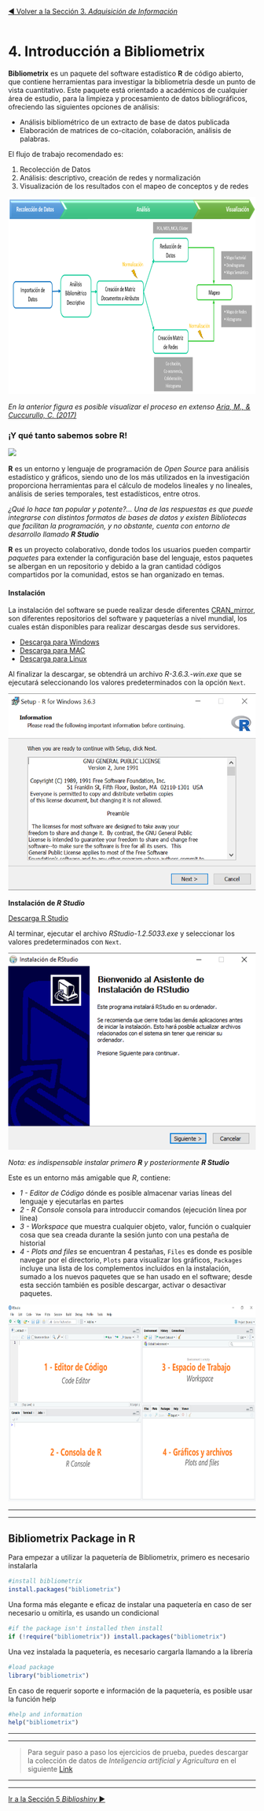[:arrow_backward: Volver a la Sección 3. *Adquisición de Información*](https://github.com/paozuluaga/Bibliometrix_Course/blob/master/3.%20Adquisici%C3%B3n%20de%20Informaci%C3%B3n.md#3-adquisici%C3%B3n-de-informaci%C3%B3n) 
<br>
<br>


# 4. Introducción a Bibliometrix

**Bibliometrix** es un paquete del software estadístico **R** de código abierto, que contiene herramientas para investigar la bibliometría desde un punto de vista cuantitativo.
Este paquete está orientado a académicos de cualquier área de estudio, para la limpieza y procesamiento de datos bibliográficos, ofreciendo las siguientes opciones de análisis:

* Análisis bibliométrico de un extracto de base de datos publicada
* Elaboración de matrices de co-citación, colaboración, análisis de palabras.

El flujo de trabajo recomendado es:

1. Recolección de Datos
2. Análisis: descriptivo, creación de redes y normalización
3. Visualización de los resultados con el mapeo de conceptos y de redes

<p align="center">
  <img height="400" src="/images/workflow.PNG">
</p>

*En la anterior figura es posible visualizar el proceso en extenso  [Aria, M., & Cuccurullo, C. (2017)](http://doi:10.1016/j.joi.2017.08.007)*

### ¡Y qué tanto sabemos sobre R!
<p align="left">
  <img height="100" src="https://upload.wikimedia.org/wikipedia/commons/thumb/1/1b/R_logo.svg/724px-R_logo.svg.png">
</p>

**R** es un entorno y lenguaje de programación de *Open Source* para análisis estadístico y gráficos, siendo uno de los más utilizados en la investigación proporciona herramientas para el cálculo de modelos lineales y no lineales, análisis de series temporales, test estadísticos, entre otros.

*¿Qué lo hace tan popular y potente?... Una de las respuestas es que puede integrarse con distintos formatos de bases de datos y existen *Bibliotecas* que facilitan la programación, y no obstante, cuenta con entorno de desarrollo llamado **R Studio***

**R** es un proyecto colaborativo, donde todos los usuarios pueden compartir *paquetes* para extender la configuración base del lenguaje, estos paquetes se albergan en un repositorio y debido a la gran cantidad códigos compartidos por la comunidad, estos se han organizado en temas.

#### Instalación
La instalación del software se puede realizar desde diferentes [CRAN_mirror](https://cran.r-project.org/mirrors.html), son diferentes repositorios del software y paqueterías a nivel mundial, los cuales están disponibles para realizar descargas desde sus servidores.

* [Descarga para Windows](https://cloud.r-project.org/bin/windows/base/)
* [Descarga para MAC](https://cloud.r-project.org/bin/macosx/)
* [Descarga para Linux](https://cloud.r-project.org/bin/linux/)

Al finalizar la descargar, se obtendrá un archivo *R-3.6.3.-win.exe* que se ejecutará seleccionando los valores predeterminados con la 
opción `Next`.

<p align="center">
  <img height="400" src="/images/r_install.gif">
</p>

**Instalación de *R Studio***

[Descarga R Studio](https://rstudio.com/products/rstudio/download/#download)

Al terminar, ejecutar el archivo *RStudio-1.2.5033.exe* y seleccionar los valores predeterminados con `Next`.
<p align="center">
  <img height="400" src="/images/rs_install.gif">
</p>

*Nota: es indispensable instalar primero **R** y posteriormente **R Studio***

Este es un entorno más amigable que *R*, contiene:
* *1 - Editor de Código* dónde es posible almacenar varias líneas del lenguaje y ejecutarlas en partes
* *2 - R Console* consola para introduccir comandos (ejecución línea por línea)
* *3 - Workspace* que muestra cualquier objeto, valor, función o cualquier cosa que sea creada durante la sesión junto con una pestaña de historial
* *4 - Plots and files* se encuentran 4 pestañas, `Files` es donde es posible navegar por el directorio, `Plots` para visualizar los gráficos, 
`Packages` incluye una lista de los complementos incluidos en la instalación, sumado a los nuevos paquetes que se han usado en el software; desde 
esta sección también es posible descargar, activar o desactivar paquetes.

<p align="center">
  <img height="400" src="/images/r_studio.png">
</p>

________________________________
________________________________
## Bibliometrix Package in R

Para empezar a utilizar la paquetería de Bibliometrix, primero es necesario instalarla

```r
#install bibliometrix
install.packages("bibliometrix")
```

Una forma más elegante e eficaz de instalar una paquetería en caso de ser necesario u omitirla, es usando un condicional

```R
#if the package isn't installed then install
if (!require("bibliometrix")) install.packages("bibliometrix")
```
Una vez instalada la paquetería, es necesario cargarla llamando a la librería

```R
#load package
library("bibliometrix")
```

En caso de requerir soporte e información de la paquetería, es posible usar la función help

```R
#help and information
help("bibliometrix")
```
_____________
_____________

> Para seguir paso a paso los ejercicios de prueba, puedes descargar la colección de datos de *Inteligencia artificial y Agricultura* en el siguiente [Link](https://drive.google.com/file/d/1uq73IFaXQrZQcyAXEhBjBX5fQIdMx2Ju/view?usp=sharing)

_____________
_____________

[Ir a la Sección 5 *Biblioshiny* :arrow_forward:](https://github.com/paozuluaga/Bibliometrix_Course/blob/master/5.%20Biblioshiny.md#5-biblioshiny)




















